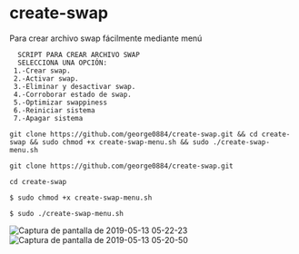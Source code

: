 # create-swap
Para crear archivo swap fácilmente mediante menú
```
  SCRIPT PARA CREAR ARCHIVO SWAP 
  SELECCIONA UNA OPCIÓN: 
 1.-Crear swap.
 2.-Activar swap.
 3.-Eliminar y desactivar swap.
 4.-Corroborar estado de swap.
 5.-Optimizar swappiness
 6.-Reiniciar sistema
 7.-Apagar sistema

 ```
 ```
 git clone https://github.com/george0884/create-swap.git && cd create-swap && sudo chmod +x create-swap-menu.sh && sudo ./create-swap-menu.sh
 ```
``` 
git clone https://github.com/george0884/create-swap.git

cd create-swap

$ sudo chmod +x create-swap-menu.sh

$ sudo ./create-swap-menu.sh
```
![Captura de pantalla de 2019-05-13 05-22-23](https://user-images.githubusercontent.com/11846298/57606724-de088300-753f-11e9-8328-72e8c3c9182e.png)
![Captura de pantalla de 2019-05-13 05-20-50](https://user-images.githubusercontent.com/11846298/57606753-f4164380-753f-11e9-8700-9a10483ca591.png)
